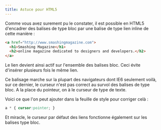 ```yaml
---
title: Astuce pour HTML5
---
```

Comme vous avez surement pu le constater, il est possible en HTML5 d'encadrer des balises de type bloc par une balise de type lien inline de cette manière :

```html
<a href="http://www.smashingmagazine.com">
  <h1>Smashing Magazine</h1>
  <h2>online magazine dedicated to designers and developers.</h2>
</a>
```

Le lien devient ainsi actif sur l'ensemble des balises bloc. Ceci évite d'insérer plusieurs fois le même lien.

Ce balisage marche sur la plupart des navigateurs dont IE6 seulement voilà, sur ce dernier, le curseur n'est pas correct au survol des balises de type bloc. A la place du pointeur, on à le curseur de type de texte.

Voici ce que l'on peut ajouter dans la feuille de style pour corriger celà :

```css
a * { cursor:pointer; }
```

Et miracle, le curseur par défaut des liens fonctionne également sur les balises type bloc.